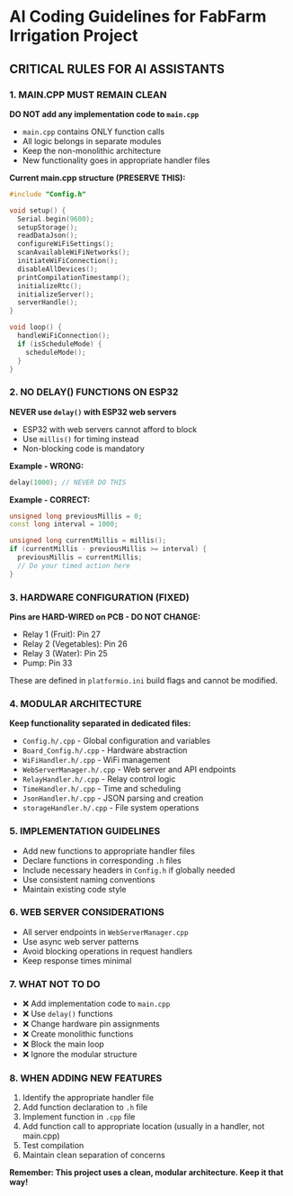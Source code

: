 # AI Coding Guidelines for FabFarm Irrigation Project

## CRITICAL RULES FOR AI ASSISTANTS

### 1. MAIN.CPP MUST REMAIN CLEAN
**DO NOT add any implementation code to `main.cpp`**

- `main.cpp` contains ONLY function calls
- All logic belongs in separate modules
- Keep the non-monolithic architecture
- New functionality goes in appropriate handler files

**Current main.cpp structure (PRESERVE THIS):**
```cpp
#include "Config.h"

void setup() {
  Serial.begin(9600);
  setupStorage();
  readDataJson();
  configureWiFiSettings();
  scanAvailableWiFiNetworks();
  initiateWiFiConnection();
  disableAllDevices();
  printCompilationTimestamp();
  initializeRtc();
  initializeServer();
  serverHandle();
}

void loop() {
  handleWiFiConnection();
  if (isScheduleMode) {
    scheduleMode();
  }
}
```

### 2. NO DELAY() FUNCTIONS ON ESP32
**NEVER use `delay()` with ESP32 web servers**

- ESP32 with web servers cannot afford to block
- Use `millis()` for timing instead
- Non-blocking code is mandatory

**Example - WRONG:**
```cpp
delay(1000); // NEVER DO THIS
```

**Example - CORRECT:**
```cpp
unsigned long previousMillis = 0;
const long interval = 1000;

unsigned long currentMillis = millis();
if (currentMillis - previousMillis >= interval) {
  previousMillis = currentMillis;
  // Do your timed action here
}
```

### 3. HARDWARE CONFIGURATION (FIXED)
**Pins are HARD-WIRED on PCB - DO NOT CHANGE:**
- Relay 1 (Fruit): Pin 27
- Relay 2 (Vegetables): Pin 26  
- Relay 3 (Water): Pin 25
- Pump: Pin 33

These are defined in `platformio.ini` build flags and cannot be modified.

### 4. MODULAR ARCHITECTURE
**Keep functionality separated in dedicated files:**
- `Config.h/.cpp` - Global configuration and variables
- `Board_Config.h/.cpp` - Hardware abstraction
- `WiFiHandler.h/.cpp` - WiFi management
- `WebServerManager.h/.cpp` - Web server and API endpoints
- `RelayHandler.h/.cpp` - Relay control logic
- `TimeHandler.h/.cpp` - Time and scheduling
- `JsonHandler.h/.cpp` - JSON parsing and creation
- `storageHandler.h/.cpp` - File system operations

### 5. IMPLEMENTATION GUIDELINES
- Add new functions to appropriate handler files
- Declare functions in corresponding `.h` files
- Include necessary headers in `Config.h` if globally needed
- Use consistent naming conventions
- Maintain existing code style

### 6. WEB SERVER CONSIDERATIONS
- All server endpoints in `WebServerManager.cpp`
- Use async web server patterns
- Avoid blocking operations in request handlers
- Keep response times minimal

### 7. WHAT NOT TO DO
- ❌ Add implementation code to `main.cpp`
- ❌ Use `delay()` functions
- ❌ Change hardware pin assignments
- ❌ Create monolithic functions
- ❌ Block the main loop
- ❌ Ignore the modular structure

### 8. WHEN ADDING NEW FEATURES
1. Identify the appropriate handler file
2. Add function declaration to `.h` file
3. Implement function in `.cpp` file
4. Add function call to appropriate location (usually in a handler, not main.cpp)
5. Test compilation
6. Maintain clean separation of concerns

**Remember: This project uses a clean, modular architecture. Keep it that way!**
